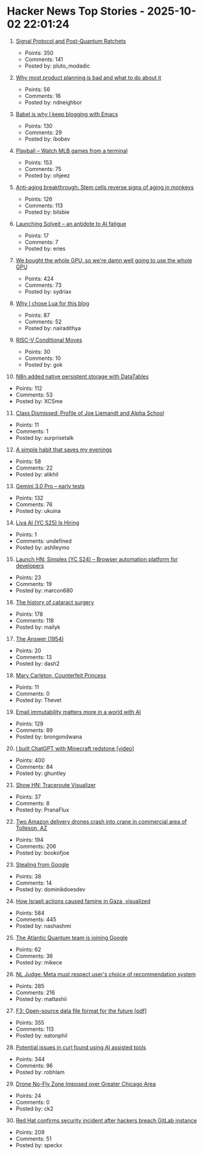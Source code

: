# Hacker News Top Stories - 2025-10-02 22:01:24

1. [Signal Protocol and Post-Quantum Ratchets](https://signal.org/blog/spqr/)
   - Points: 350
   - Comments: 141
   - Posted by: pluto_modadic

2. [Why most product planning is bad and what to do about it](https://blog.railway.com/p/product-planning-improvement)
   - Points: 56
   - Comments: 16
   - Posted by: ndneighbor

3. [Babel is why I keep blogging with Emacs](https://entropicthoughts.com/why-stick-to-emacs-blog)
   - Points: 130
   - Comments: 29
   - Posted by: ibobev

4. [Playball – Watch MLB games from a terminal](https://github.com/paaatrick/playball)
   - Points: 153
   - Comments: 75
   - Posted by: ohjeez

5. [Anti-aging breakthrough: Stem cells reverse signs of aging in monkeys](https://www.nad.com/news/anti-aging-breakthrough-stem-cells-reverse-signs-of-aging-in-monkeys)
   - Points: 126
   - Comments: 113
   - Posted by: bilsbie

6. [Launching Solveit – an antidote to AI fatigue](https://www.answer.ai/posts/2025-10-01-solveit-full.html)
   - Points: 17
   - Comments: 7
   - Posted by: eries

7. [We bought the whole GPU, so we're damn well going to use the whole GPU](https://hazyresearch.stanford.edu/blog/2025-09-28-tp-llama-main)
   - Points: 424
   - Comments: 73
   - Posted by: sydriax

8. [Why I chose Lua for this blog](https://andregarzia.com/2025/03/why-i-choose-lua-for-this-blog.html)
   - Points: 87
   - Comments: 52
   - Posted by: nairadithya

9. [RISC-V Conditional Moves](https://www.corsix.org/content/riscv-conditional-moves)
   - Points: 30
   - Comments: 10
   - Posted by: gok

10. [N8n added native persistent storage with DataTables](https://community.n8n.io/t/data-tables-are-here/192256)
   - Points: 112
   - Comments: 53
   - Posted by: XCSme

11. [Class Dismissed: Profile of Joe Liemandt and Alpha School](https://joincolossus.com/article/joe-liemandt-class-dismissed/)
   - Points: 11
   - Comments: 1
   - Posted by: surprisetalk

12. [A simple habit that saves my evenings](https://alikhil.dev/posts/the-simple-habit-that-saves-my-evenings/)
   - Points: 58
   - Comments: 22
   - Posted by: alikhil

13. [Gemini 3.0 Pro – early tests](https://twitter.com/chetaslua/status/1973694615518880236)
   - Points: 132
   - Comments: 76
   - Posted by: ukuina

14. [Liva AI (YC S25) Is Hiring](https://www.ycombinator.com/companies/liva-ai/jobs/6xM8JYU-founding-operations-lead)
   - Points: 1
   - Comments: undefined
   - Posted by: ashlleymo

15. [Launch HN: Simplex (YC S24) – Browser automation platform for developers](https://www.simplex.sh/)
   - Points: 23
   - Comments: 19
   - Posted by: marcon680

16. [The history of cataract surgery](https://www.asimov.press/p/cataracts)
   - Points: 178
   - Comments: 118
   - Posted by: mailyk

17. [The Answer (1954)](https://sfshortstories.com/?p=5983)
   - Points: 20
   - Comments: 13
   - Posted by: dash2

18. [Mary Carleton, Counterfeit Princess](https://publicdomainreview.org/essay/mary-carleton-counterfeit-princess/)
   - Points: 11
   - Comments: 0
   - Posted by: Thevet

19. [Email immutability matters more in a world with AI](https://www.fastmail.com/blog/not-written-with-ai/)
   - Points: 129
   - Comments: 89
   - Posted by: brongondwana

20. [I built ChatGPT with Minecraft redstone [video]](https://www.youtube.com/watch?v=VaeI9YgE1o8)
   - Points: 400
   - Comments: 84
   - Posted by: ghuntley

21. [Show HN: Traceroute Visualizer](https://kriztalz.sh/traceroute-visualizer/)
   - Points: 37
   - Comments: 8
   - Posted by: PranaFlux

22. [Two Amazon delivery drones crash into crane in commercial area of Tolleson, AZ](https://www.abc15.com/news/region-west-valley/tolleson/two-amazon-delivery-drones-crash-into-crane-in-commercial-area-of-tolleson)
   - Points: 194
   - Comments: 206
   - Posted by: bookofjoe

23. [Stealing from Google](https://taqib.dev/blog/stealing-from-google/)
   - Points: 38
   - Comments: 14
   - Posted by: dominikdoesdev

24. [How Israeli actions caused famine in Gaza, visualized](https://www.cnn.com/2025/10/02/middleeast/gaza-famine-causes-vis-intl)
   - Points: 584
   - Comments: 445
   - Posted by: nashashmi

25. [The Atlantic Quantum team is joining Google](https://blog.google/technology/research/scaling-quantum-computing-even-faster-with-atlantic-quantum/)
   - Points: 62
   - Comments: 36
   - Posted by: mikece

26. [NL Judge: Meta must respect user's choice of recommendation system](https://www.bitsoffreedom.nl/2025/10/02/judge-in-the-bits-of-freedom-vs-meta-lawsuit-meta-must-respect-users-choice/)
   - Points: 285
   - Comments: 216
   - Posted by: mattashii

27. [F3: Open-source data file format for the future [pdf]](https://db.cs.cmu.edu/papers/2025/zeng-sigmod2025.pdf)
   - Points: 355
   - Comments: 113
   - Posted by: eatonphil

28. [Potential issues in curl found using AI assisted tools](https://mastodon.social/@bagder/115241241075258997)
   - Points: 344
   - Comments: 96
   - Posted by: robhlam

29. [Drone No-Fly Zone Imposed over Greater Chicago Area](https://www.twz.com/air/massive-drone-no-fly-zone-imposed-over-greater-chicago-area)
   - Points: 24
   - Comments: 0
   - Posted by: ck2

30. [Red Hat confirms security incident after hackers breach GitLab instance](https://www.bleepingcomputer.com/news/security/red-hat-confirms-security-incident-after-hackers-claim-github-breach/)
   - Points: 209
   - Comments: 51
   - Posted by: speckx

